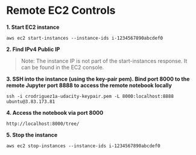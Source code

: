 # Remote EC2 Controls

**1. Start EC2 instance**

```
aws ec2 start-instances --instance-ids i-1234567890abcdef0
```

**2. Find IPv4 Public IP**

> Note: The instance IP is not part of the start-instances response. It can be found in the EC2 console.

**3. SSH into the instance (using the key-pair pem). Bind port 8000 to the remote Jupyter port 8888 to access the remote notebook locally**


```
ssh -i crodriguez1a-udacity-keypair.pem -L 8000:localhost:8888 ubuntu@3.83.173.81

```

**4. Access the notebook via port 8000**

```
http://localhost:8000/tree/
```

**5. Stop the instance**

```
aws ec2 stop-instances --instance-ids i-1234567890abcdef0
```
